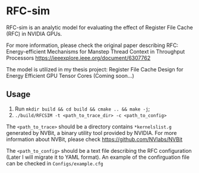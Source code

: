 # RFC-sim
RFC-sim is an analytic model for evaluating the effect of Register File Cache (RFC) in NVIDIA GPUs. 

For more information, please check the original paper describing RFC: 
Energy-efficient Mechanisms for Manstep Thread Context in Throughput Processors
<https://ieeexplore.ieee.org/document/6307762>

The model is utilized in my thesis project: 
Register File Cache Design for Energy Efficient GPU Tensor Cores
(Coming soon...)

## Usage
1. Run `mkdir build && cd build && cmake .. && make -j`;
2. `./build/RFCSIM -t <path_to_trace_dir> -c <path_to_config>`

The `<path_to_trace>` should be a directory contains `*kernelslist.g` generated by NVBit, a binary utility tool provided by NVIDIA. 
For more information about NVBit, please check <https://github.com/NVlabs/NVBit>

The `<path_to_config>` should be a text file describing the RFC configuration (Later I will migrate it to YAML format). 
An example of the confirguation file can be checked in `Configs/example.cfg`
